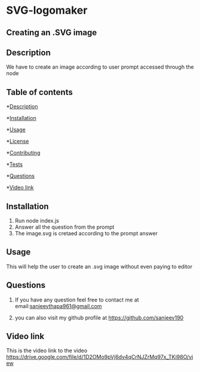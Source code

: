 # SVG-logomaker
   
   ## Creating an .SVG image
   
  ## Description
  We have to create an image according to user prompt accessed through the node 

  
  ## Table of contents

  *[Description](#description)

  *[Installation](#installation)

  *[Usage](#usage)

  *[License](#license)

  *[Contributing](#contributing)

  *[Tests](#tests)

  *[Questions](#questions)

  *[Video link](#video-link)

  ## Installation
  1. Run node index.js
  2. Answer all the question from the prompt
  3. The image.svg is cretaed according to the prompt answer

  ## Usage
  This will help the user to create an .svg image  without even paying to editor 


  ## Questions
 1) If you have any question feel free to contact me at email:sanjeevthapa961@gmail.com

  2) you can also visit my github profile at https://github.com/sanjeev190

  ## Video link
  This is the video link to the video https://drive.google.com/file/d/1D2OMo9pVj6dv4qCrNJZrMq97x_TKi98O/view
  